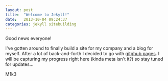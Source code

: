 ```yaml
---
layout: post
title:  "Welcome to Jekyll!"
date:   2013-10-04 09:24:37
categories: jekyll sitebuilding
---
```


Good news everyone!

I've gotten around to finally build a site for my company and a blog for
myself. After a lot of back-and-forth I decided to go with [gitghub pages][gh-pages].
I will be capturing my progress right here (kinda meta isn't it?) so
stay tuned for updates...

M1k3

[gh-pages]: http://pages.github.com
